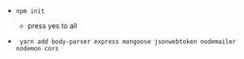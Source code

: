 - `npm init`
    - press yes to all

- ` yarn add body-parser express mongoose jsonwebtoken nodemailer nodemon cors`